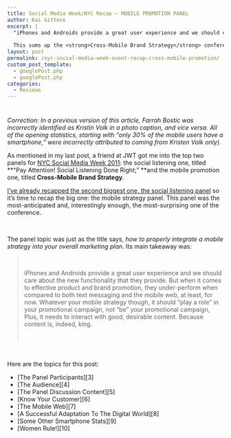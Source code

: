 ```yaml
---
title: Social Media Week/NYC Recap – MOBILE PROMOTION PANEL
author: Kai Gittens
excerpt: |
  "iPhones and Androids provide a great user experience and we should care about the new functionality that they provide.  But when it comes to effective product and brand promotion, they under-perform when compared to both text messaging and the mobile web, at least, for now.  Whatever your mobile strategy though, it should "play a role" in your promotional campaign, not "be" your promotional campaign, Plus, it needs to interact with good, desirable content.  Because content is, indeed, king."
  
  This sums up the <strong>Cross-Mobile Brand Strategy</strong> conference that went on during NYC Social Media Week.  Please read on to get the full monty...
layout: post
permalink: /nyc-social-media-week-event-recap-cross-mobile-promotion/
custom_post_template:
  - googlePost.php
  - googlePost.php
categories:
  - Reviews
---
```

# 

*Correction: In a previous version of this article, Farrah Bostic was incorrectly identified as Kristin Volk in a photo caption, and vice versa. All of the opening statistics, starting with “only 30% of the mobile users have a smartphone,” were incorrectly attributed to coming from Kristen Volk only).*

As mentioned in my last post, a friend at JWT got me into the top two panels for [NYC Social Media Week 2011][1]: the social listening one, titled **“Pay Attention! Social Listening Done Right;” **and the mobile promotion one, titled **Cross-Mobile Brand Strategy**. 

 [1]: http://socialmediaweek.org/

[I’ve already recapped the second biggest one, the social listening panel][2] so it’s time to recap the big one: the mobile strategy panel. This panel was the most-anticipated and, interestingly enough, the most-surprising one of the conference.

 [2]: http://kaidez.com/nyc-social-media-week-event-recap-social-listening/

 

The panel topic was just as the title says, *how to properly integrate a mobile strategy into your overall marketing plan*. Its main takeaway was:

>  
> 
> iPhones and Androids provide a great user experience and we should care about the new functionality that they provide. But when it comes to effective product and brand promotion, they under-perform when compared to both text messaging and the mobile web, at least, for now. Whatever your mobile strategy though, it should “play a role” in your promotional campaign, not “be” your promotional campaign, Plus, it needs to interact with good, desirable content. Because content is, indeed, king.
> 
>  

 

Here are the topics for this post:

*   [The Panel Participants][3]
*   [The Audience][4]
*   [The Panel Discussion Content][5]
*   [Know Your Customer][6]
*   [The Mobile Web][7]
*   [A Successful Adaptation To The Digital World][8]
*   [Some Other Smartphone Stats][9]
*   [Women Rule!][10]